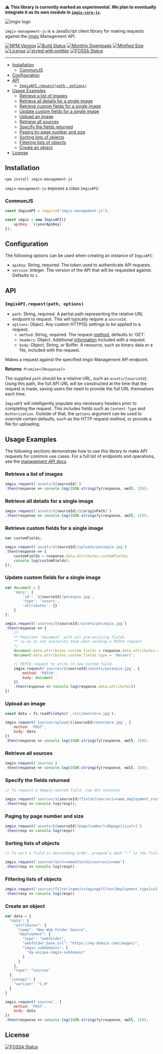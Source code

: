 ⚠️ **This library is currently marked as experimental. We plan to eventually integrate it as its own module in [`imgix-core-js`](https://github.com/imgix/imgix-core-js).**

<!-- ix-docs-ignore -->

![imgix logo](https://assets.imgix.net/sdk-imgix-logo.svg)

`imgix-management-js` is a JavaScript client library for making requests against the [imgix](https://www.imgix.com/) Management API.

[![NPM Version](https://img.shields.io/npm/v/imgix-management-js.svg)](https://www.npmjs.com/package/imgix-management-js)
[![Build Status](https://travis-ci.org/imgix/imgix-management-js.svg?branch=main)](https://travis-ci.org/imgix/imgix-management-js)
[![Monthly Downloads](https://img.shields.io/npm/dm/imgix-management-js.svg)](https://www.npmjs.com/package/imgix-management-js)
[![Minified Size](https://img.shields.io/bundlephobia/min/imgix-management-js)](https://bundlephobia.com/result?p=imgix-management-js)
[![License](https://img.shields.io/github/license/imgix/imgix-management-js)](https://github.com/imgix/imgix-management-js/blob/main/LICENSE.md)
[![styled with prettier](https://img.shields.io/badge/styled_with-prettier-ff69b4.svg)](https://github.com/prettier/prettier)
[![FOSSA Status](https://app.fossa.com/api/projects/git%2Bgithub.com%2Fimgix%2Fimgix-management-js.svg?type=shield)](https://app.fossa.com/projects/git%2Bgithub.com%2Fimgix%2Fimgix-management-js?ref=badge_shield)

---

<!-- /ix-docs-ignore -->

- [Installation](#installation)
    * [CommonJS](#commonjs)
- [Configuration](#configuration)
- [API](#api)
    * [`ImgixAPI.request(path, options)`](#imgixapirequestpath-options)
- [Usage Examples](#usage-examples)
    * [Retrieve a list of images](#retrieve-a-list-of-images)
    * [Retrieve all details for a single image](#retrieve-all-details-for-a-single-image)
    * [Retrieve custom fields for a single image](#retrieve-custom-fields-for-a-single-image)
    * [Update custom fields for a single image](#update-custom-fields-for-a-single-image)
    * [Upload an image](#upload-an-image)
    * [Retrieve all sources](#retrieve-all-sources)
    * [Specify the fields returned](#specify-the-fields-returned)
    * [Paging by page number and size](#paging-by-page-number-and-size)
    * [Sorting lists of objects](#sorting-lists-of-objects)
    * [Filtering lists of objects](#filtering-lists-of-objects)
    * [Create an object](#create-an-object)
- [License](#license)

## Installation

`npm install imgix-management-js`

`imgix-management-js` exposes a class `ImgixAPI`:

### CommonJS

```js
const ImgixAPI = require("imgix-management-js");

const imgix = new ImgixAPI({
    apiKey: `${yourApiKey}`
});
```

## Configuration

The following options can be used when creating an instance of `ImgixAPI`:

- `apiKey`: String, required. The token used to authenticate API requests.
- `version`: Integer. The version of the API that will be requested against. Defaults to `1`.

## API

### `ImgixAPI.request(path, options)`

- `path`: String, required. A partial path representing the relative URL endpoint to request. This will typically require a `sourceId`.
- `options`: Object. Any custom HTTP(S) settings to be applied to a request.
    * `method`: String, required. The request [method](https://developer.mozilla.org/en-US/docs/Web/HTTP/Methods), defaults to 'GET'.
    * `headers`: Object. Additional [information](https://developer.mozilla.org/en-US/docs/Web/HTTP/Headers) included with a request.
    * `body`: Object, String, or Buffer. A resource, such as binary data or a file, included with the request.

Makes a request against the specified imgix Management API endpoint.

**Returns**: `Promise<[Response]>`

The supplied `path` should be a relative URL, such as `assets/{sourceId}`. Using this path, the full API URL will be constructed at the time that the request is made, saving users the need to provide the full URL themselves each time.

`ImgixAPI` will intelligently populate any necessary headers prior to completing the request. This includes fields such as `Content-Type` and `Authorization`. Outside of that, the `options` argument can be used to override certain defaults, such as the HTTP request method, or provide a file for uploading.

## Usage Examples

The following sections demonstrate how to use this library to make API requests for common use cases. For a full list of endpoints and operations, see the [management API docs](https://docs.imgix.com/apis/management).

### Retrieve a list of images

```js
imgix.request(`assets/${sourceId}`)
.then(response => console.log(JSON.stringify(response, null, 2)));
```

### Retrieve all details for a single image

```js
imgix.request(`assets/${sourceId}/${originPath}`)
.then(response => console.log(JSON.stringify(response, null, 2)));
```

### Retrieve custom fields for a single image

```js
var customFields;

imgix.request(`assets/${sourceId}/uploads/pecanpie.jpg`)
.then(response => {
    customFields = response.data.attributes.customFields;
    console.log(customFields);
});
```

### Update custom fields for a single image

```js
var document = {
    'data': {
        'id': `${sourceId}/pecanpie.jpg`,
        'type': 'assets',
        'attributes': {}
    }
};

imgix.request(`sources/${sourceId}/assets/pecanpie.jpg`)
.then(response => {
    /*
    ** Populate `document` with all pre-existing fields
    ** so as to not overwrite them when sending a PATCH request
    */
    document.data.attributes.custom_fields = response.data.attributes.custom_fields;
    document.data.attributes.custom_fields.type = 'dessert';

    // PATCH request to write in new custom field
    imgix.request(`sources/${sourceId}/assets/pecanpie.jpg`, {
        method: 'PATCH',
        body: document
    })
    .then(response => console.log(response.data.attributes))
})
```

### Upload an image

```js
const data = fs.readFileSync('./src/monstera.jpg');

imgix.request(`sources/upload/${sourceId}/monstera.jpg`, {
    method: 'POST',
    body: data
})
.then(response => console.log(JSON.stringify(response, null, 2)));
```

### Retrieve all sources

```js
imgix.request(`sources`)
.then(response => console.log(JSON.stringify(response, null, 2)));
```

### Specify the fields returned

```js
// To request a deeply-nested field, use dot notation

imgix.request(`sources/${sourceId}?fields[sources]=name,deployment_status,deployment.default_params`)
.then(resp => console.log(resp));
```

### Paging by page number and size

```js
imgix.request(`assets/${sourceId}?page[number]=0&page[size]=1`)
.then(resp => console.log(resp))
```

### Sorting lists of objects

```js
// To sort a field in descending order, prepend a dash “-” to the field name.

imgix.request('sources?sort=name&fields[sources]=name')
.then(resp => console.log(resp))
```

### Filtering lists of objects

```js
imgix.request('sources?filter[name]=staging&filter[deployment.type]=s3')
.then(resp => console.log(resp))
```

### Create an object

```js
var data = {
  "data": {
    "attributes": {
      "name": "New Web Folder Source",
      "deployment": {
        "type": "webfolder",
        "webfolder_base_url": "https://my-domain.com/images/",
        "imgix_subdomains": [
          "my-unique-imgix-subdomain"
        ]
      }
    },
    "type": "sources"
  },
  "jsonapi": {
    "version": "1.0"
  }
}

imgix.request(`sources`, {
    method: 'POST',
    body: data
})
.then(response => console.log(JSON.stringify(response, null, 2)));
```

## License
[![FOSSA Status](https://app.fossa.com/api/projects/git%2Bgithub.com%2Fimgix%2Fimgix-management-js.svg?type=large)](https://app.fossa.com/projects/git%2Bgithub.com%2Fimgix%2Fimgix-management-js?ref=badge_large)
